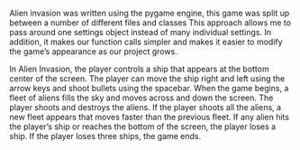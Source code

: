 Alien invasion was written using the pygame engine, this game was split up between a number of different files and classes This approach allows me to pass around one settings object instead of many individual settings. In addition, it makes our function calls simpler and makes it easier to modify the game’s appearance as our project grows.


In Alien Invasion, the player controls a ship that appears at the bottom center of the screen. The player can move the ship right and left using the arrow keys and shoot bullets using the spacebar. When the game begins, a fleet of aliens fills the sky and moves across and down the screen. The player shoots and destroys the aliens. If the player shoots all the aliens, a new fleet appears that moves faster than the previous fleet. If any alien hits the player’s ship or reaches the bottom of the screen, the player loses a ship. If the player loses three ships, the game ends.
